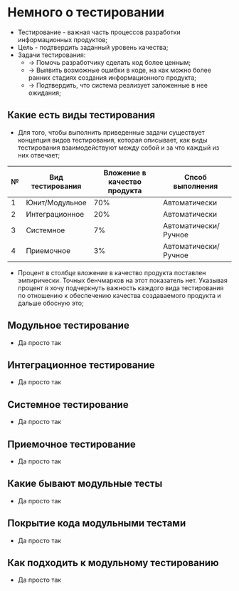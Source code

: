 # Немного о тестировании
* Тестирование - важная часть процессов разработки информационных продуктов;
* Цель - подтвердить заданный уровень качества;
* Задачи тестирования:
  * -> Помочь разработчику сделать код более ценным; 
  * -> Выявить возможные ошибки в коде, на как можно более ранних стадиях создания 
информационного продукта;
  * -> Подтвердить, что система реализует заложенные в нее ожидания;

## Какие есть виды тестирования
*  Для того, чтобы выполнить приведенные задачи существует концепция видов 
тестирования, которая описывает, как виды тестирования взаимодействуют 
между собой и за что каждый из них отвечает; 

| № | Вид тестирования | Вложение в качество продукта | Спсоб выполнения     |
|---|------------------|------------------------------|----------------------|
| 1 | Юнит/Модульное   | 70%                          | Автоматически        |
| 2 | Интеграционное   | 20%                          | Автоматически        |
| 3 | Системное        | 7%                           | Автоматически/Ручное |
| 4 | Приемочное       | 3%                           | Автоматически/Ручное |

* Процент в столбце вложение в качество продукта поставлен эмпирически. Точных
бенчмарков на этот показатель нет. Указывая процент я хочу подчеркнуть важность
каждого вида тестирования по отношению к обеспечению качества создаваемого 
продукта и дальше обосную это;

## Модульное тестирование
* Да просто так

## Интеграционное тестирование
* Да просто так

## Системное тестирование
* Да просто так

## Приемочное тестирование
* Да просто так

## Какие бывают модульные тесты
* Да просто так

## Покрытие кода модульными тестами
* Да просто так

## Как подходить к модульному тестированию
* Да просто так